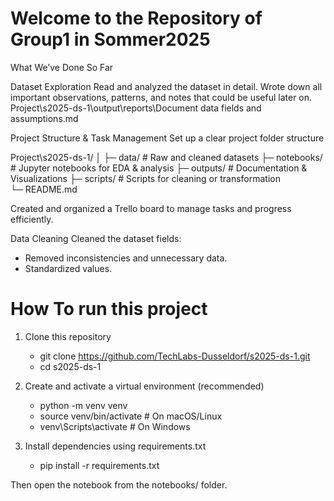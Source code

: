 # Welcome to the Repository of Group1 in Sommer2025

What We’ve Done So Far

Dataset Exploration
Read and analyzed the dataset in detail.
Wrote down all important observations, patterns, and notes that could be useful later on.
Project\s2025-ds-1\output\reports\Document data fields and assumptions.md

Project Structure & Task Management
Set up a clear project folder structure

Project\s2025-ds-1/
│
├─ data/                  # Raw and cleaned datasets
├─ notebooks/             # Jupyter notebooks for EDA & analysis
├─ outputs/               # Documentation & Visualizations
├─ scripts/               # Scripts for cleaning or transformation                 
└─ README.md 

Created and organized a Trello board to manage tasks and progress efficiently.

Data Cleaning
Cleaned the dataset fields:
- Removed inconsistencies and unnecessary data.
- Standardized values.




# How To run this project

1. Clone this repository
   - git clone https://github.com/TechLabs-Dusseldorf/s2025-ds-1.git
   - cd s2025-ds-1

2. Create and activate a virtual environment (recommended)
   - python -m venv venv
   - source venv/bin/activate   # On macOS/Linux
   - venv\Scripts\activate      # On Windows

3. Install dependencies using requirements.txt
   - pip install -r requirements.txt

Then open the notebook from the notebooks/ folder.


